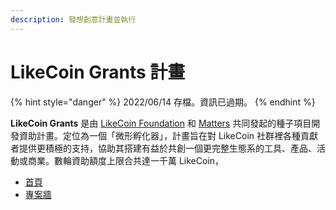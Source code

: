```yaml
---
description: 發想創意計畫並執行
---
```


# LikeCoin Grants 計畫

{% hint style="danger" %}
2022/06/14 存檔。資訊已過期。
{% endhint %}

**LikeCoin Grants** 是由 [LikeCoin Foundation](https://like.co/) 和 [Matters](https://matters.news/) 共同發起的種子項目開發資助計畫。定位為一個「微形孵化器」，計畫旨在對 LikeCoin 社群裡各種貢獻者提供更積極的支持，協助其搭建有益於共創一個更完整生態系的工具、產品、活動或商業。數輪資助額度上限合共達一千萬 LikeCoin，

* [首頁](https://www.notion.so/likecoingrants/MainPage-32d790bb3d3b4b6ea9832dc0fe8bda62)
* [專案牆](https://www.notion.so/c70f67a9bd764bcdbaca9078fda8e8a4?v=05895f9ff3f94d93a800da22a5dc8bf2)
